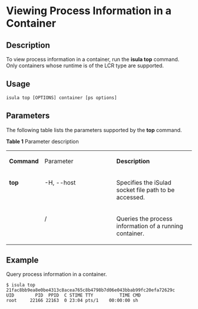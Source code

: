 # Viewing Process Information in a Container<a name="EN-US_TOPIC_0184808066"></a>

## Description<a name="en-us_topic_0183292674_section13350115135310"></a>

To view process information in a container, run the  **isula top**  command. Only containers whose runtime is of the LCR type are supported.

## **Usage**<a name="en-us_topic_0183292674_section188811239165314"></a>

```
isula top [OPTIONS] container [ps options]
```

## Parameters<a name="en-us_topic_0183292674_section4322824135919"></a>

The following table lists the parameters supported by the  **top**  command.

**Table  1**  Parameter description

<a name="en-us_topic_0183292674_table17675155184214"></a>
<table><tbody><tr id="en-us_topic_0183292674_row20270691423"><td class="cellrowborder" valign="top" width="17.333333333333336%"><p id="en-us_topic_0183292674_p3380191384218"><a name="en-us_topic_0183292674_p3380191384218"></a><a name="en-us_topic_0183292674_p3380191384218"></a><strong id="en-us_topic_0183292674_b163807135422"><a name="en-us_topic_0183292674_b163807135422"></a><a name="en-us_topic_0183292674_b163807135422"></a>Command</strong></p>
</td>
<td class="cellrowborder" valign="top" width="39.57575757575758%"><p id="en-us_topic_0183292674_p18380313174219"><a name="en-us_topic_0183292674_p18380313174219"></a><a name="en-us_topic_0183292674_p18380313174219"></a>Parameter</p>
</td>
<td class="cellrowborder" valign="top" width="43.09090909090909%"><p id="en-us_topic_0183292674_p17380413164215"><a name="en-us_topic_0183292674_p17380413164215"></a><a name="en-us_topic_0183292674_p17380413164215"></a><strong id="en-us_topic_0183292674_b1838021364210"><a name="en-us_topic_0183292674_b1838021364210"></a><a name="en-us_topic_0183292674_b1838021364210"></a>Description</strong></p>
</td>
</tr>
<tr id="en-us_topic_0183292674_row12517277157"><td class="cellrowborder" rowspan="2" valign="top" width="17.333333333333336%"><p id="en-us_topic_0183292674_p225222714151"><a name="en-us_topic_0183292674_p225222714151"></a><a name="en-us_topic_0183292674_p225222714151"></a><strong id="en-us_topic_0183292674_b1048744013165"><a name="en-us_topic_0183292674_b1048744013165"></a><a name="en-us_topic_0183292674_b1048744013165"></a>top</strong></p>
<p id="en-us_topic_0183292674_p16253122751518"><a name="en-us_topic_0183292674_p16253122751518"></a><a name="en-us_topic_0183292674_p16253122751518"></a>&nbsp;&nbsp;</p>
</td>
<td class="cellrowborder" valign="top" width="39.57575757575758%"><p id="en-us_topic_0183292674_p999125117202"><a name="en-us_topic_0183292674_p999125117202"></a><a name="en-us_topic_0183292674_p999125117202"></a>-H, --host</p>
</td>
<td class="cellrowborder" valign="top" width="43.09090909090909%"><p id="en-us_topic_0183292674_p599115517207"><a name="en-us_topic_0183292674_p599115517207"></a><a name="en-us_topic_0183292674_p599115517207"></a>Specifies the iSulad socket file path to be accessed.</p>
</td>
</tr>
<tr id="en-us_topic_0183292674_row525202712159"><td class="cellrowborder" valign="top"><p id="en-us_topic_0183292674_p20991125110207"><a name="en-us_topic_0183292674_p20991125110207"></a><a name="en-us_topic_0183292674_p20991125110207"></a>/</p>
</td>
<td class="cellrowborder" valign="top"><p id="en-us_topic_0183292674_p599117517200"><a name="en-us_topic_0183292674_p599117517200"></a><a name="en-us_topic_0183292674_p599117517200"></a>Queries the process information of a running container.</p>
</td>
</tr>
</tbody>
</table>

## Example<a name="en-us_topic_0183292674_section1734193235916"></a>

Query process information in a container.

```
$ isula top 21fac8bb9ea8e0be4313c8acea765c8b4798b7d06e043bbab99fc20efa72629c
UID        PID  PPID  C STIME TTY          TIME CMD
root     22166 22163  0 23:04 pts/1    00:00:00 sh
```

